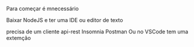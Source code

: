 Para começar é mnecessário

Baixar NodeJS
e ter uma IDE ou editor de texto

precisa de um cliente api-rest
Insomnia
Postman
Ou no VSCode tem uma extemção
